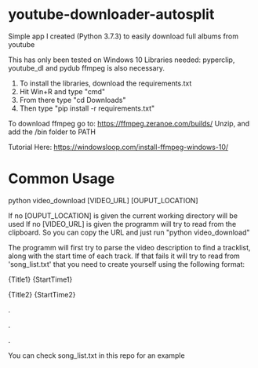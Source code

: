 # youtube-downloader-autosplit
Simple app I created (Python 3.7.3) to easily download full albums from youtube

This has only been tested on Windows 10
Libraries needed: pyperclip, youtube_dl and pydub
ffmpeg is also necessary.

1. To install the libraries, download the requirements.txt
2. Hit Win+R and type "cmd"
3. From there type "cd Downloads"
4. Then type "pip install -r requirements.txt"

To download ffmpeg go to: https://ffmpeg.zeranoe.com/builds/
Unzip, and add the /bin folder to PATH

Tutorial Here: https://windowsloop.com/install-ffmpeg-windows-10/

Common Usage
=========

python video_download [VIDEO_URL] [OUPUT_LOCATION]

If no [OUPUT_LOCATION] is given the current working directory will be used
If no [VIDEO_URL] is given the programm will try to read from the clipboard. So you can
copy the URL and just run "python video_download"

The programm will first try to parse the video description to find a tracklist, along with the start
time of each track. If that fails it will try to read from 'song_list.txt' that you need to create
yourself using the following format:

{Title1} {StartTime1}

{Title2} {StartTime2}

.

.

.

You can check song_list.txt in this repo for an example

